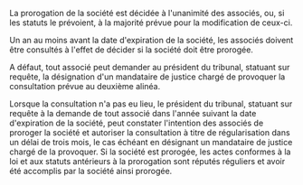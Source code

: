 La prorogation de la société est décidée à l'unanimité des associés, ou, si les statuts le prévoient, à la majorité prévue pour la modification de ceux-ci.


Un an au moins avant la date d'expiration de la société, les associés doivent être consultés à l'effet de décider si la société doit être prorogée.


A défaut, tout associé peut demander au président du tribunal, statuant sur requête, la désignation d'un mandataire de justice chargé de provoquer la consultation prévue au deuxième alinéa.


Lorsque la consultation n'a pas eu lieu, le président du tribunal, statuant sur requête à la demande de tout associé dans l'année suivant la date d'expiration de la société, peut constater l'intention des associés de proroger la société et autoriser la consultation à titre de régularisation dans un délai de trois mois, le cas échéant en désignant un mandataire de justice chargé de la provoquer. Si la société est prorogée, les actes conformes à la loi et aux statuts antérieurs à la prorogation sont réputés réguliers et avoir été accomplis par la société ainsi prorogée.

